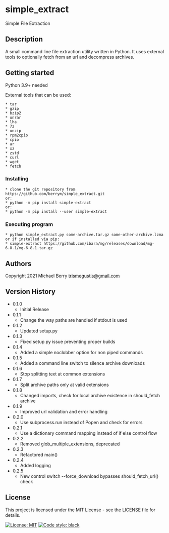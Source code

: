 # simple_extract

Simple File Extraction

## Description

A small command line file extraction utility written in Python. It uses external tools to optionally fetch from an url and decompress archives.

## Getting started

Python 3.9+ needed

External tools that can be used:

    * tar
    * gzip
    * bzip2
    * unrar
    * lha
    * 7z
    * unzip
    * rpm2cpio
    * cpio
    * ar
    * xz
    * zstd
    * curl
    * wget
    * fetch

### Installing

    * clone the git repository from https://github.com/berrym/simple_extract.git
    or:
    * python -m pip install simple-extract
    or:
    * python -m pip install --user simple-extract

### Executing program

    * python simple_extract.py some-archive.tar.gz some-other-archive.lzma
    or if installed via pip:
    * simple-extract https://github.com/ibara/mg/releases/download/mg-6.8.1/mg-6.8.1.tar.gz

## Authors

Copyright 2021
Michael Berry <trismegustis@gmail.com>

## Version History

* 0.1.0
    * Initial Release
* 0.1.1
    * Change the way paths are handled if stdout is used
* 0.1.2
    * Updated setup.py
* 0.1.3
    * Fixed setup.py issue preventing proper builds
* 0.1.4
    * Added a simple noclobber option for non piped commands
* 0.1.5
    * Added a command line switch to silence archive downloads
* 0.1.6
    * Stop splitting text at common extensions
* 0.1.7
    * Split archive paths only at valid extensions
* 0.1.8
    * Changed imports, check for local archive existence in should_fetch archive
* 0.1.9
    * Improved url validation and error handling
* 0.2.0
    * Use subprocess.run instead of Popen and check for errors
* 0.2.1
    * Use a dictionary command mapping instead of if else control flow
* 0.2.2
    * Removed glob_multiple_extensions, deprecated
* 0.2.3
    * Refactored main()
* 0.2.4
    * Added logging
* 0.2.5
    * New control switch --force_download bypasses should_fetch_url() check

## License

This project is licensed under the MIT License - see the LICENSE file for details.

[![License: MIT](https://img.shields.io/badge/License-MIT-yellow.svg)](https://opensource.org/licenses/MIT)
[![Code style: black](https://img.shields.io/badge/code%20style-black-000000.svg)](https://github.com/psf/black)
